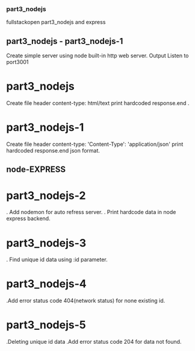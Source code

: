 ### part3_nodejs

fullstackopen part3_nodejs and express

## part3_nodejs - part3_nodejs-1

Create simple server using node built-in http web server.
Output Listen to port3001

# part3_nodejs

Create file header content-type: html/text print hardcoded response.end .

# part3_nodejs-1

Create file header content-type: 'Content-Type': 'application/json' print hardcoded response.end json format.

## node-EXPRESS

# part3_nodejs-2

. Add nodemon for auto refress server.
. Print hardcode data in node express backend.

# part3_nodejs-3

. Find unique id data using :id parameter.

# part3_nodejs-4

.Add error status code 404(network status) for none existing id.

# part3_nodejs-5

.Deleting unique id data
.Add error status code 204 for data not found.
